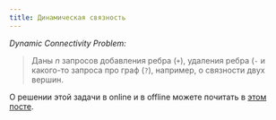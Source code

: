 ```yaml
---
title: Динамическая связность
---
```


*Dynamic Connectivity Problem:*

> Даны $n$ запросов добавления ребра (`+`), удаления ребра (`-` и какого-то запроса про граф (`?`), например, о связности двух вершин.

О решении этой задачи в online и в offline можете почитать в [этом посте](https://codeforces.com/blog/entry/15296).
